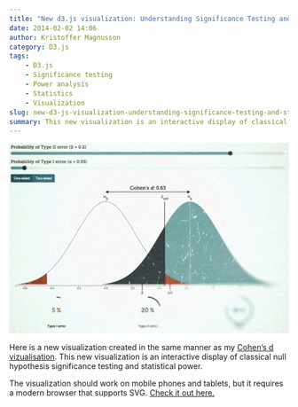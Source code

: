 ```yaml
---
title: "New d3.js visualization: Understanding Significance Testing and Statistical Power"
date: 2014-02-02 14:06
author: Kristoffer Magnusson
category: D3.js
tags: 
    - D3.js
    - Significance testing
    - Power analysis
    - Statistics
    - Visualization
slug: new-d3-js-visualization-understanding-significance-testing-and-statistical-power
summary: This new visualization is an interactive display of classical null hypothesis significance testing and statistical power.
---
```


![Understanding Significance Testing and Statistical Power. Visualization. By Kristoffer Magnusson](./img/feature_significance_testing_and_power_d3.jpg)

Here is a new visualization created in the same manner as my [Cohen’s d vizualisation](http://rpsychologist.com/d3/cohend). This new visualization is an interactive display of classical null hypothesis significance testing and statistical power.

The visualization should work on mobile phones and tablets, but it requires a modern browser that supports SVG. [Check it out here.](http://rpsychologist.com/d3/NHST)




